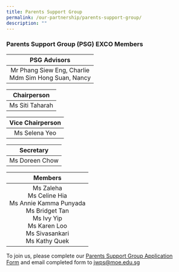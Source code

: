 ```yaml
---
title: Parents Support Group
permalink: /our-partnership/parents-support-group/
description: ""
---
```


### Parents Support Group (PSG) EXCO Members

|                      PSG Advisors                      |
|:------------------------------------------------------:|
| Mr Phang Siew Eng, Charlie<br>Mdm Sim Hong Suan, Nancy |

|   Chairperson   |
|:---------------:|
| Ms Siti Taharah |

| Vice Chairperson |
|:----------------:|
|   Ms Selena Yeo  |

|    Secretary   |
|:--------------:|
| Ms Doreen Chow |

|                                                                 Members                                                                 |
|:---------------------------------------------------------------------------------------------------------------------------------------:|
| Ms Zaleha<br>Ms Celine Hia<br>Ms Annie Kamma Punyada<br>Ms Bridget Tan<br>Ms Ivy Yip<br>Ms Karen Loo<br>Ms Sivasankari<br>Ms Kathy Quek |

To join us, please complete our <a href="/files/JWPS%20Family/PSG%20Form%202022.pdf" target ="_blank" >Parents Support Group Application Form</a> and email completed form to jwps@moe.edu.sg